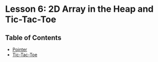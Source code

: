 # Lesson 6: 2D Array in the Heap and Tic-Tac-Toe

## Table of Contents
- [Pointer](https://github.com/harry251/firstcompsci/blob/main/lesson6/pointerExample.cpp)
- [Tic-Tac-Toe](https://github.com/harry251/firstcompsci/blob/main/lesson6/tic2.cpp)